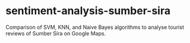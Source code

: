 # sentiment-analysis-sumber-sira
Comparison of SVM, KNN, and Naive Bayes algorithms to analyse tourist reviews of Sumber Sira on Google Maps.
